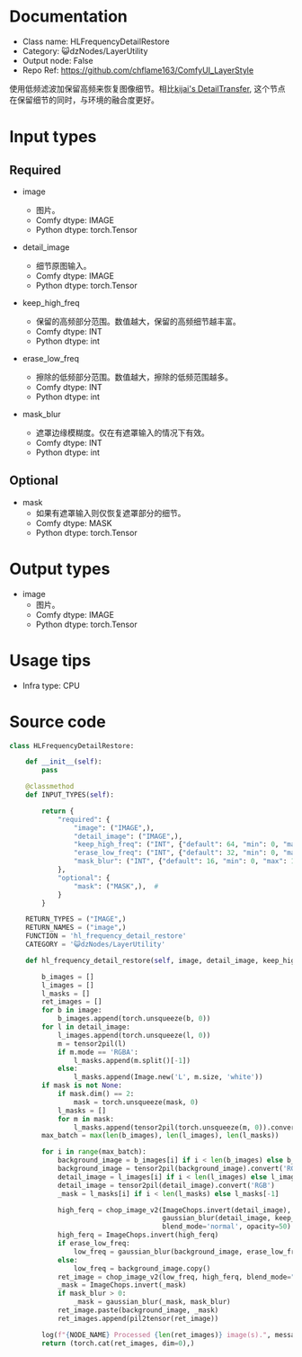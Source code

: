 # Documentation
- Class name: HLFrequencyDetailRestore
- Category: 😺dzNodes/LayerUtility
- Output node: False
- Repo Ref: https://github.com/chflame163/ComfyUI_LayerStyle

使用低频滤波加保留高频来恢复图像细节。相比[kijai's DetailTransfer](https://github.com/kijai/ComfyUI-IC-Light), 这个节点在保留细节的同时，与环境的融合度更好。

# Input types

## Required

- image
    - 图片。
    - Comfy dtype: IMAGE
    - Python dtype: torch.Tensor

- detail_image
    - 细节原图输入。
    - Comfy dtype: IMAGE
    - Python dtype: torch.Tensor

- keep_high_freq
    - 保留的高频部分范围。数值越大，保留的高频细节越丰富。
    - Comfy dtype: INT
    - Python dtype: int

- erase_low_freq
    - 擦除的低频部分范围。数值越大，擦除的低频范围越多。
    - Comfy dtype: INT
    - Python dtype: int

- mask_blur
    - 遮罩边缘模糊度。仅在有遮罩输入的情况下有效。
    - Comfy dtype: INT
    - Python dtype: int

## Optional

- mask
    - 如果有遮罩输入则仅恢复遮罩部分的细节。
    - Comfy dtype: MASK
    - Python dtype: torch.Tensor

# Output types

- image
    - 图片。
    - Comfy dtype: IMAGE
    - Python dtype: torch.Tensor

# Usage tips
- Infra type: CPU

# Source code
```python
class HLFrequencyDetailRestore:

    def __init__(self):
        pass

    @classmethod
    def INPUT_TYPES(self):

        return {
            "required": {
                "image": ("IMAGE",),
                "detail_image": ("IMAGE",),
                "keep_high_freq": ("INT", {"default": 64, "min": 0, "max": 1023}),
                "erase_low_freq": ("INT", {"default": 32, "min": 0, "max": 1023}),
                "mask_blur": ("INT", {"default": 16, "min": 0, "max": 1023}),
            },
            "optional": {
                "mask": ("MASK",),  #
            }
        }

    RETURN_TYPES = ("IMAGE",)
    RETURN_NAMES = ("image",)
    FUNCTION = 'hl_frequency_detail_restore'
    CATEGORY = '😺dzNodes/LayerUtility'

    def hl_frequency_detail_restore(self, image, detail_image, keep_high_freq, erase_low_freq, mask_blur, mask=None):

        b_images = []
        l_images = []
        l_masks = []
        ret_images = []
        for b in image:
            b_images.append(torch.unsqueeze(b, 0))
        for l in detail_image:
            l_images.append(torch.unsqueeze(l, 0))
            m = tensor2pil(l)
            if m.mode == 'RGBA':
                l_masks.append(m.split()[-1])
            else:
                l_masks.append(Image.new('L', m.size, 'white'))
        if mask is not None:
            if mask.dim() == 2:
                mask = torch.unsqueeze(mask, 0)
            l_masks = []
            for m in mask:
                l_masks.append(tensor2pil(torch.unsqueeze(m, 0)).convert('L'))
        max_batch = max(len(b_images), len(l_images), len(l_masks))

        for i in range(max_batch):
            background_image = b_images[i] if i < len(b_images) else b_images[-1]
            background_image = tensor2pil(background_image).convert('RGB')
            detail_image = l_images[i] if i < len(l_images) else l_images[-1]
            detail_image = tensor2pil(detail_image).convert('RGB')
            _mask = l_masks[i] if i < len(l_masks) else l_masks[-1]

            high_ferq = chop_image_v2(ImageChops.invert(detail_image),
                                      gaussian_blur(detail_image, keep_high_freq),
                                      blend_mode='normal', opacity=50)
            high_ferq = ImageChops.invert(high_ferq)
            if erase_low_freq:
                low_freq = gaussian_blur(background_image, erase_low_freq)
            else:
                low_freq = background_image.copy()
            ret_image = chop_image_v2(low_freq, high_ferq, blend_mode="linear light", opacity=100)
            _mask = ImageChops.invert(_mask)
            if mask_blur > 0:
                _mask = gaussian_blur(_mask, mask_blur)
            ret_image.paste(background_image, _mask)
            ret_images.append(pil2tensor(ret_image))

        log(f"{NODE_NAME} Processed {len(ret_images)} image(s).", message_type='finish')
        return (torch.cat(ret_images, dim=0),)
```